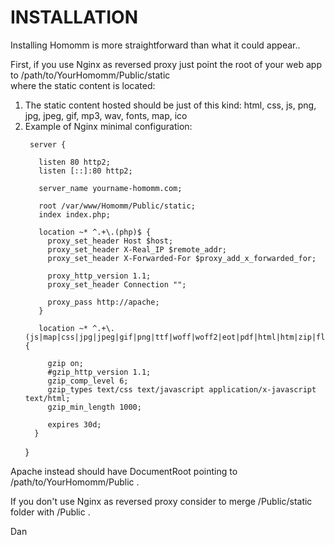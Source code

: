# INSTALLATION
   
  Installing Homomm is more straightforward than what it could appear..   
  
  First, if you use Nginx as reversed proxy just point the root of your web app to /path/to/YourHomomm/Public/static   
  where the static content is located:
  
  <ol>  
  <li>The static content hosted should be just of this kind: html, css, js, png, jpg, jpeg, gif, mp3, wav, fonts, map, ico</li>   
  <li>Example of Nginx minimal configuration:
      
       
        
        
     
     server {   
     
       listen 80 http2;
       listen [::]:80 http2;
    
       server_name yourname-homomm.com;
     
       root /var/www/Homomm/Public/static;
       index index.php; 
       
       location ~* ^.+\.(php)$ {     
         proxy_set_header Host $host;     
         proxy_set_header X-Real_IP $remote_addr;     
         proxy_set_header X-Forwarded-For $proxy_add_x_forwarded_for;    
         
         proxy_http_version 1.1;     
         proxy_set_header Connection "";     
        
         proxy_pass http://apache;        
       }
        
       location ~* ^.+\.(js|map|css|jpg|jpeg|gif|png|ttf|woff|woff2|eot|pdf|html|htm|zip|flv|swf|ico|xml|txt|wav|mp3)$ {
     
         gzip on;
         #gzip_http_version 1.1;
         gzip_comp_level 6;
         gzip_types text/css text/javascript application/x-javascript text/html;
         gzip_min_length 1000;

         expires 30d;
      }      
   }     
     
     
  </li>
  </ol>  
  
  Apache instead should have DocumentRoot pointing to /path/to/YourHomomm/Public .   
  
  If you don't use Nginx as reversed proxy consider to merge /Public/static folder with /Public .   
  
  Dan
